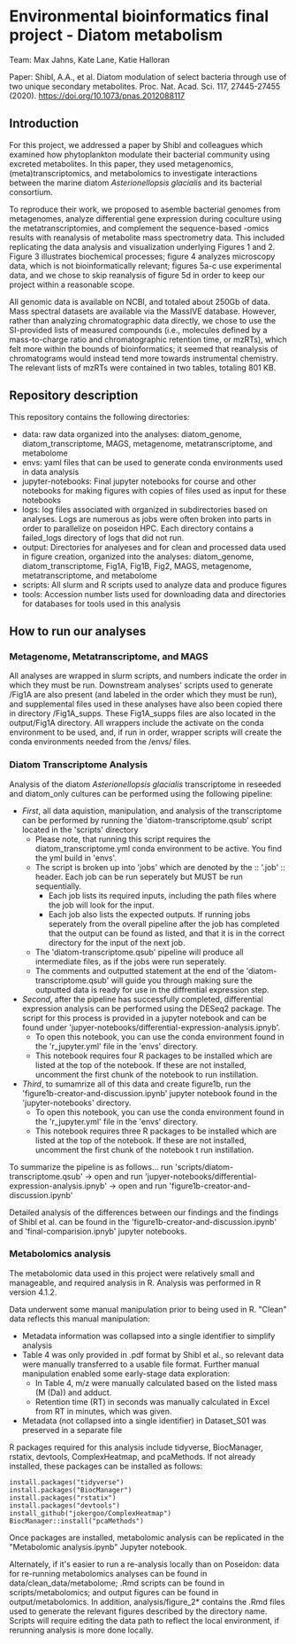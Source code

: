 # Environmental bioinformatics final project - Diatom metabolism

Team: Max Jahns, Kate Lane, Katie Halloran

Paper: Shibl, A.A., et al. Diatom modulation of select bacteria through use of two unique secondary metabolites. Proc. Nat. Acad. Sci. 117, 27445-27455 (2020). https://doi.org/10.1073/pnas.2012088117

## Introduction 

For this project, we addressed a paper by Shibl and colleagues which examined how phytoplankton modulate their bacterial community using excreted metabolites. In this paper, they used metagenomics, (meta)transcriptomics, and metabolomics to investigate interactions between the marine diatom _Asterionellopsis glacialis_ and its bacterial consortium. 

To reproduce their work, we proposed to asemble bacterial genomes from metagenomes, analyze differential gene expression during coculture using the metatranscriptomies, and complement the sequence-based -omics results with reanalysis of metabolite mass spectrometry data. This included replicating the data analysis and visualization underlying Figures 1 and 2. Figure 3 illustrates biochemical processes; figure 4 analyzes microscopy data, which is not bioinformatically relevant; figures 5a-c use experimental data, and we chose to skip reanalysis of figure 5d in order to keep our project within a reasonable scope. 

All genomic data is available on NCBI, and totaled about 250Gb of data. Mass spectral datasets are available via the MassIVE database. However, rather than analyzing chromatographic data directly, we chose to use the SI-provided lists of measured compounds (i.e., molecules defined by a mass-to-charge ratio and chromatographic retention time, or mzRTs), which felt more within the bounds of bioinformatics; it seemed that reanalysis of chromatograms would instead tend more towards instrumental chemistry. The relevant lists of mzRTs were contained in two tables, totaling 801 KB.

## Repository description 

This repository contains the following directories: 
 - data: raw data  organized into the analyses: diatom_genome, diatom_transcriptome, MAGS, metagenome, metatranscriptome, and metabolome
 - envs: yaml files that can be used to generate conda environments used in data analysis
 - jupyter-notebooks: Final jupyter notebooks for course and other notebooks for making figures with copies of files used as input for these notebooks
 - logs: log files associated with organized in subdirectories based on analyses. Logs are numerous as jobs were often broken into parts in order to parallelize on poseidon HPC. Each directory contains a failed_logs directory of logs that did not run.
 - output: Directories for analyeses and for clean and processed data used in figure creation, organized into the analyses: diatom_genome, diatom_transcriptome,  Fig1A, Fig1B, Fig2, MAGS, metagenome, metatranscriptome, and metabolome
 - scripts: All slurm and R scripts used to analyze data and produce figures
 - tools: Accession number lists used for downloading data and directories for databases for tools used in this analysis

## How to run our analyses

### Metagenome, Metatranscriptome, and MAGS

All analyses are wrapped in slurm scripts, and numbers indicate the order in which they must be run. Downstream analyses' scripts used to generate /Fig1A are also present (and labeled in the order which they must be run), and supplemental files used in these analyses have also been copied there in directory /Fig1A_supps. These Fig1A_supps files are also located in the output/Fig1A directory. All wrappers include the activate on the conda environment to be used, and, if run in order, wrapper scripts will create the conda environments  needed from the /envs/ files. 


### Diatom Transcriptome Analysis

Analysis of the diatom _Asterionellopsis glacialis_ transcriptome in reseeded and diatom_only cultures can be performed using the following pipeline:
 - _First_, all data aquistion, manipulation, and analysis of the transcriptome can be performed by running the 'diatom-transcriptome.qsub' script located in the 'scripts' directory
   - Please note, that running this script requires the diatom_transcriptome.yml conda environment to be active. You find the yml build in 'envs'.
   - The script is broken up into 'jobs' which are denoted by the :: '.job' :: header. Each job can be run seperately but MUST be run sequentially.
     - Each job lists its required inputs, including the path files where the job will look for the input.
     - Each job also lists the expected outputs. If running jobs seperately from the overall pipeline after the job has completed that the output can be found as listed, and that it is in the correct directory for the input of the next job.
   - The 'diatom-transcriptome.qsub' pipeline will produce all intermediate files, as if the jobs were run seperately.
   - The comments and outputted statement at the end of the 'diatom-transcriptome.qsub' will guide you through making sure the outputted data is ready for use in the diffrential expression step.
 - _Second_, after the pipeline has successfully completed, differential expression analysis can be performed using the DESeq2 package. The script for this process is provided in a jupyter notebook and can be found under 'jupyer-notebooks/differential-expression-analysis.ipnyb'.
     - To open this notebook, you can use the conda environment found in the 'r_jupyter.yml' file in the 'envs' directory.
     - This notebook requires four R packages to be installed which are listed at the top of the notebook. If these are not installed, uncomment the first chunk of the notebook to run instillation.
  - _Third_, to sumamrize all of this data and create figure1b, run the 'figure1b-creator-and-discussion.ipynb' jupyter notebook found in the 'jupyter-notebooks' directory.
     - To open this notebook, you can use the conda environment found in the 'r_jupyter.yml' file in the 'envs' directory.
     - This notebook requires three R packages to be installed which are listed at the top of the notebook. If these are not installed, uncomment the first chunk of the notebook t run instillation.

To summarize the pipeline is as follows... run 'scripts/diatom-transcriptome.qsub' -> open and run 'jupyer-notebooks/differential-expression-analysis.ipnyb' -> open and run 'figure1b-creator-and-discussion.ipynb'

Detailed analysis of the differences between our findings and the findings of Shibl et al. can be found in the 'figure1b-creator-and-discussion.ipynb' and 'final-comparision.ipnyb' jupyter notebooks.



### Metabolomics analysis

The metabolomic data used in this project were relatively small and manageable, and required analysis in R. Analysis was performed in R version 4.1.2.

Data underwent some manual manipulation prior to being used in R. "Clean" data reflects this manual manipulation: 
 - Metadata information was collapsed into a single identifier to simplify analysis
 - Table 4 was only provided in .pdf format by Shibl et al., so relevant data were manually transferred to a usable file format. Further manual manipulation enabled some early-stage data exploration: 
   - In Table 4, m/z were manually calculated based on the listed mass (M (Da)) and adduct.
   - Retention time (RT) in seconds was manually calculated in Excel from RT in minutes, which was given. 
 - Metadata (not collapsed into a single identifier) in Dataset_S01 was preserved in a separate file

R packages required for this analysis include tidyverse, BiocManager, rstatix, devtools, ComplexHeatmap, and pcaMethods. If not already installed, these packages can be installed as follows: 

```
install.packages("tidyverse")
install.packages("BiocManager")
install.packages("rstatix")
install.packages("devtools")
install_github("jokergoo/ComplexHeatmap")
BiocManager::install("pcaMethods")
```

Once packages are installed, metabolomic analysis can be replicated in the "Metabolomic analysis.ipynb" Jupyter notebook. 

Alternately, if it's easier to run a re-analysis locally than on Poseidon: data for re-running metabolomics analyses can be found in data/clean_data/metabolome; .Rmd scripts can be found in scripts/metabolomics; and output figures can be found in output/metabolomics. In addition, analysis/figure_2* contains the .Rmd files used to generate the relevant figures described by the directory name. Scripts will require editing the data path to reflect the local environment, if rerunning analysis is more done locally. 
